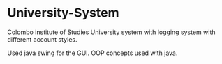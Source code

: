 # University-System
Colombo institute of Studies University system with logging system with different account styles.

Used java swing for the GUI.
OOP concepts used with java.
